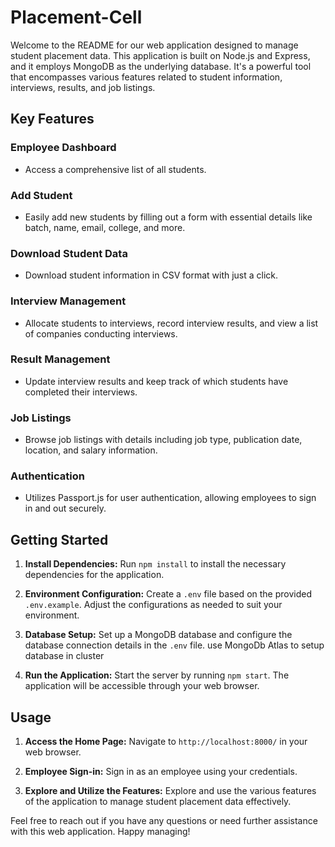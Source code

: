 # Placement-Cell


Welcome to the README for our web application designed to manage student placement data. This application is built on Node.js and Express, and it employs MongoDB as the underlying database. It's a powerful tool that encompasses various features related to student information, interviews, results, and job listings.

## Key Features

### Employee Dashboard
- Access a comprehensive list of all students.

### Add Student
- Easily add new students by filling out a form with essential details like batch, name, email, college, and more.

### Download Student Data
- Download student information in CSV format with just a click.

### Interview Management
- Allocate students to interviews, record interview results, and view a list of companies conducting interviews.

### Result Management
- Update interview results and keep track of which students have completed their interviews.

### Job Listings
- Browse job listings with details including job type, publication date, location, and salary information.

### Authentication
- Utilizes Passport.js for user authentication, allowing employees to sign in and out securely.

## Getting Started

1. **Install Dependencies:**
   Run `npm install` to install the necessary dependencies for the application.

2. **Environment Configuration:**
   Create a `.env` file based on the provided `.env.example`. Adjust the configurations as needed to suit your environment.

3. **Database Setup:**
   Set up a MongoDB database and configure the database connection details in the `.env` file.
   use MongoDb Atlas to setup database in cluster

5. **Run the Application:**
   Start the server by running `npm start`. The application will be accessible through your web browser.

## Usage

1. **Access the Home Page:**
   Navigate to `http://localhost:8000/` in your web browser.

2. **Employee Sign-in:**
   Sign in as an employee using your credentials.

3. **Explore and Utilize the Features:**
   Explore and use the various features of the application to manage student placement data effectively.

Feel free to reach out if you have any questions or need further assistance with this web application. Happy managing!
